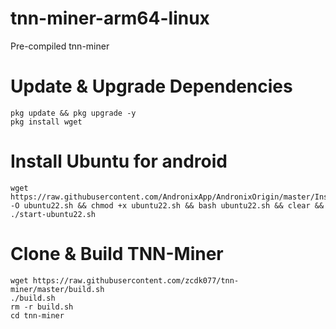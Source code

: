 # tnn-miner-arm64-linux
Pre-compiled tnn-miner

# Update & Upgrade Dependencies
```
pkg update && pkg upgrade -y
pkg install wget
```

# Install Ubuntu for android
```
wget https://raw.githubusercontent.com/AndronixApp/AndronixOrigin/master/Installer/Ubuntu22/ubuntu22.sh -O ubuntu22.sh && chmod +x ubuntu22.sh && bash ubuntu22.sh && clear && ./start-ubuntu22.sh
```

# Clone & Build TNN-Miner
```
wget https://raw.githubusercontent.com/zcdk077/tnn-miner/master/build.sh
./build.sh
rm -r build.sh
cd tnn-miner
```
